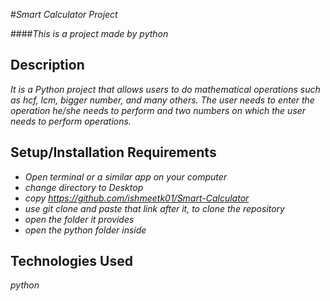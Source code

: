 #_Smart Calculator Project_

####_This is a project made by python_

## Description

_It is a Python project that allows users to do mathematical operations such as hcf, lcm, bigger number, and many others. The user needs to enter the operation he/she needs to perform and two numbers on which the user needs to perform operations._

## Setup/Installation Requirements

* _Open terminal or a similar app on your computer_
* _change directory to Desktop_
* _copy https://github.com/ishmeetk01/Smart-Calculator_
* _use git clone and paste that link after it, to clone the repository_
* _open the folder it provides_
* _open the python folder inside_

## Technologies Used

_python_